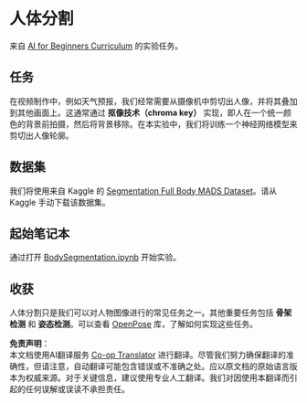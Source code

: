 <!--
CO_OP_TRANSLATOR_METADATA:
{
  "original_hash": "365f0decfe0f47b460bbde8227c5009d",
  "translation_date": "2025-08-24T20:32:52+00:00",
  "source_file": "lessons/4-ComputerVision/12-Segmentation/lab/README.md",
  "language_code": "zh"
}
-->
# 人体分割

来自 [AI for Beginners Curriculum](https://github.com/microsoft/ai-for-beginners) 的实验任务。

## 任务

在视频制作中，例如天气预报，我们经常需要从摄像机中剪切出人像，并将其叠加到其他画面上。这通常通过 **抠像技术（chroma key）** 实现，即人在一个统一颜色的背景前拍摄，然后将背景移除。在本实验中，我们将训练一个神经网络模型来剪切出人像轮廓。

## 数据集

我们将使用来自 Kaggle 的 [Segmentation Full Body MADS Dataset](https://www.kaggle.com/datasets/tapakah68/segmentation-full-body-mads-dataset)。请从 Kaggle 手动下载该数据集。

## 起始笔记本

通过打开 [BodySegmentation.ipynb](../../../../../../lessons/4-ComputerVision/12-Segmentation/lab/BodySegmentation.ipynb) 开始实验。

## 收获

人体分割只是我们可以对人物图像进行的常见任务之一。其他重要任务包括 **骨架检测** 和 **姿态检测**。可以查看 [OpenPose](https://github.com/CMU-Perceptual-Computing-Lab/openpose) 库，了解如何实现这些任务。

**免责声明**：  
本文档使用AI翻译服务 [Co-op Translator](https://github.com/Azure/co-op-translator) 进行翻译。尽管我们努力确保翻译的准确性，但请注意，自动翻译可能包含错误或不准确之处。应以原文档的原始语言版本为权威来源。对于关键信息，建议使用专业人工翻译。我们对因使用本翻译而引起的任何误解或误读不承担责任。